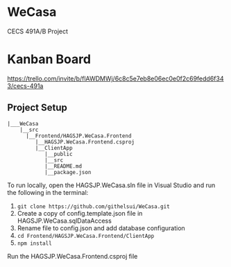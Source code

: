 # WeCasa
CECS 491A/B Project

# Kanban Board
https://trello.com/invite/b/flAWDMWj/6c8c5e7eb8e06ec0e0f2c69fedd6f343/cecs-491a

## Project Setup
```
|___WeCasa
    |__src
      |__Frontend/HAGSJP.WeCasa.Frontend
         |__HAGSJP.WeCasa.Frontend.csproj
         |__ClientApp
            |__public
            |__src
            |__README.md
            |__package.json
```
To run locally, open the HAGSJP.WeCasa.sln file in Visual Studio and run the following in the terminal:
1. ```git clone https://github.com/githelsui/WeCasa.git```
2. Create a copy of config.template.json file in HAGSJP.WeCasa.sqlDataAccess 
3. Rename file to config.json and add database configuration
4. ```cd Frontend/HAGSJP.WeCasa.Frontend/ClientApp```
5. ```npm install``` 

Run the HAGSJP.WeCasa.Frontend.csproj file